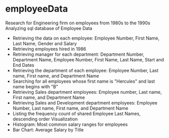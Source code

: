 # employeeData
Research for Engineering firm on employees from 1980s to the 1990s
Analyzing sql database of Employee Data
  - Retrieving the data on each employee: Employee Number, First Name, Last Name, Gender and Salary
  - Retrieving employees hired in 1986
  - Retrieving manager for each department: Department Number, Department Name, Employee Number, First Name, Last Name, Start and End Dates
  - Retrieving the department of each employee: Employee Number, Last name, First name, and Department Name
  - Searching for all employees whose first name is "Hercules" and last name begins with "B"
  - Retrieving Sales department employees: Employee number, Last name, First name, and Department Name
  - Retrieving Sales and Development department employees: Employee Number, Last name, First name, and Department Name
  - Listing the frequency count of shared Employee Last Names, descending order
 Visualization
  - Histogram: Most common salary ranges for employees
  - Bar Chart: Average Salary by Title
